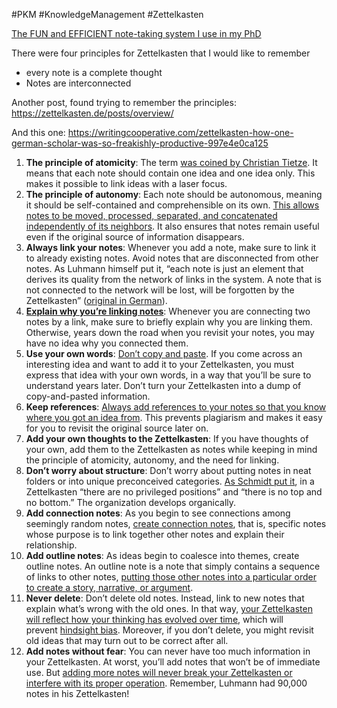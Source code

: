 #PKM #KnowledgeManagement #Zettelkasten

[The FUN and EFFICIENT note-taking system I use in my PhD](https://youtu.be/L9SLlxaEEXY)

There were four principles for Zettelkasten that I would like to remember
- every note is a complete thought
- Notes are interconnected

Another post, found trying to remember the principles: https://zettelkasten.de/posts/overview/

And this one:
https://writingcooperative.com/zettelkasten-how-one-german-scholar-was-so-freakishly-productive-997e4e0ca125

1.  **The principle of atomicity**: The term [was coined by Christian Tietze](https://zettelkasten.de/posts/create-zettel-from-reading-notes/). It means that each note should contain one idea and one idea only. This makes it possible to link ideas with a laser focus.
2.  **The principle of autonomy**: Each note should be autonomous, meaning it should be self-contained and comprehensible on its own. [This allows notes to be moved, processed, separated, and concatenated independently of its neighbors](https://omxi.se/2015-06-21-living-with-a-zettelkasten.html). It also ensures that notes remain useful even if the original source of information disappears.
3.  **Always link your notes**: Whenever you add a note, make sure to link it to already existing notes. Avoid notes that are disconnected from other notes. As Luhmann himself put it, “each note is just an element that derives its quality from the network of links in the system. A note that is not connected to the network will be lost, will be forgotten by the Zettelkasten” ([original in German](https://www.uni-bielefeld.de/soz/luhmann-archiv/pdf/jschmidt_zettelkasten-als-uberraschungsgenerator.pdf)).
4.  [**Explain why you’re linking notes**](https://zettelkasten.de/posts/zettelkasten-antifragile/): Whenever you are connecting two notes by a link, make sure to briefly explain why you are linking them. Otherwise, years down the road when you revisit your notes, you may have no idea why you connected them.
5.  **Use your own words**: [Don’t copy and paste](https://www.reddit.com/r/Zettelkasten/comments/b566a4/what_is_a_zettelkasten/). If you come across an interesting idea and want to add it to your Zettelkasten, you must express that idea with your own words, in a way that you’ll be sure to understand years later. Don’t turn your Zettelkasten into a dump of copy-and-pasted information.
6.  **Keep references**: [Always add references to your notes so that you know where you got an idea from](https://www.reddit.com/r/Zettelkasten/comments/b566a4/what_is_a_zettelkasten/). This prevents plagiarism and makes it easy for you to revisit the original source later on.
7.  **Add your own thoughts to the Zettelkasten**: If you have thoughts of your own, add them to the Zettelkasten as notes while keeping in mind the principle of atomicity, autonomy, and the need for linking.
8.  **Don’t worry about structure**: Don’t worry about putting notes in neat folders or into unique preconceived categories. [As Schmidt put it](https://sociologica.unibo.it/article/view/8350/8270), in a Zettelkasten “there are no privileged positions” and “there is no top and no bottom.” The organization develops organically.
9.  **Add connection notes**: As you begin to see connections among seemingly random notes, [create connection notes](https://omxi.se/2015-06-21-living-with-a-zettelkasten.html), that is, specific notes whose purpose is to link together other notes and explain their relationship.
10.  **Add outline notes**: As ideas begin to coalesce into themes, create outline notes. An outline note is a note that simply contains a sequence of links to other notes, [putting those other notes into a particular order to create a story, narrative, or argument](https://omxi.se/2015-06-21-living-with-a-zettelkasten.html).
11.  **Never delete**: Don’t delete old notes. Instead, link to new notes that explain what’s wrong with the old ones. In that way, [your Zettelkasten will reflect how your thinking has evolved over time](https://sociologica.unibo.it/article/view/8350/8270), which will prevent [hindsight bias](https://rationalwiki.org/wiki/Hindsight_bias). Moreover, if you don’t delete, you might revisit old ideas that may turn out to be correct after all.
12.  **Add notes without fear**: You can never have too much information in your Zettelkasten. At worst, you’ll add notes that won’t be of immediate use. But [adding more notes will never break your Zettelkasten or interfere with its proper operation](https://omxi.se/2015-06-21-living-with-a-zettelkasten.html). Remember, Luhmann had 90,000 notes in his Zettelkasten!